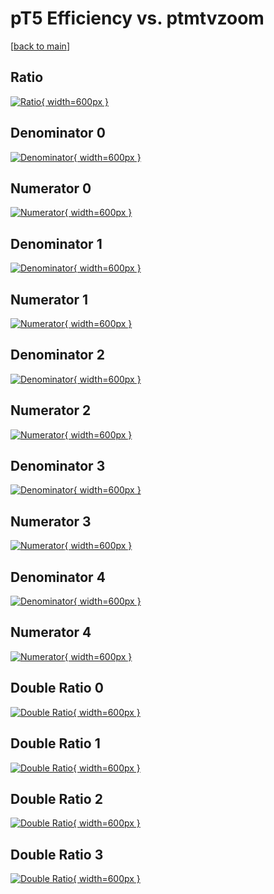 # pT5 Efficiency vs. ptmtvzoom

[[back to main](./)]



## Ratio

[![Ratio](../mtv/var/pT5_base_11_0_eff_ptmtvzoom.png){ width=600px }](../mtv/var/pT5_base_11_0_eff_ptmtvzoom.pdf)

## Denominator 0

[![Denominator](../mtv/den/pT5_base_11_0_eff_ptmtvzoom_den0.png){ width=600px }](../mtv/den/pT5_base_11_0_eff_ptmtvzoom_den0.pdf)

## Numerator 0

[![Numerator](../mtv/num/pT5_base_11_0_eff_ptmtvzoom_num0.png){ width=600px }](../mtv/num/pT5_base_11_0_eff_ptmtvzoom_num0.pdf)

## Denominator 1

[![Denominator](../mtv/den/pT5_base_11_0_eff_ptmtvzoom_den1.png){ width=600px }](../mtv/den/pT5_base_11_0_eff_ptmtvzoom_den1.pdf)

## Numerator 1

[![Numerator](../mtv/num/pT5_base_11_0_eff_ptmtvzoom_num1.png){ width=600px }](../mtv/num/pT5_base_11_0_eff_ptmtvzoom_num1.pdf)

## Denominator 2

[![Denominator](../mtv/den/pT5_base_11_0_eff_ptmtvzoom_den2.png){ width=600px }](../mtv/den/pT5_base_11_0_eff_ptmtvzoom_den2.pdf)

## Numerator 2

[![Numerator](../mtv/num/pT5_base_11_0_eff_ptmtvzoom_num2.png){ width=600px }](../mtv/num/pT5_base_11_0_eff_ptmtvzoom_num2.pdf)

## Denominator 3

[![Denominator](../mtv/den/pT5_base_11_0_eff_ptmtvzoom_den3.png){ width=600px }](../mtv/den/pT5_base_11_0_eff_ptmtvzoom_den3.pdf)

## Numerator 3

[![Numerator](../mtv/num/pT5_base_11_0_eff_ptmtvzoom_num3.png){ width=600px }](../mtv/num/pT5_base_11_0_eff_ptmtvzoom_num3.pdf)

## Denominator 4

[![Denominator](../mtv/den/pT5_base_11_0_eff_ptmtvzoom_den4.png){ width=600px }](../mtv/den/pT5_base_11_0_eff_ptmtvzoom_den4.pdf)

## Numerator 4

[![Numerator](../mtv/num/pT5_base_11_0_eff_ptmtvzoom_num4.png){ width=600px }](../mtv/num/pT5_base_11_0_eff_ptmtvzoom_num4.pdf)

## Double Ratio 0

[![Double Ratio](../mtv/ratio/pT5_base_11_0_eff_ptmtvzoom_ratio0.png){ width=600px }](../mtv/ratio/pT5_base_11_0_eff_ptmtvzoom_ratio0.pdf)

## Double Ratio 1

[![Double Ratio](../mtv/ratio/pT5_base_11_0_eff_ptmtvzoom_ratio1.png){ width=600px }](../mtv/ratio/pT5_base_11_0_eff_ptmtvzoom_ratio1.pdf)

## Double Ratio 2

[![Double Ratio](../mtv/ratio/pT5_base_11_0_eff_ptmtvzoom_ratio2.png){ width=600px }](../mtv/ratio/pT5_base_11_0_eff_ptmtvzoom_ratio2.pdf)

## Double Ratio 3

[![Double Ratio](../mtv/ratio/pT5_base_11_0_eff_ptmtvzoom_ratio3.png){ width=600px }](../mtv/ratio/pT5_base_11_0_eff_ptmtvzoom_ratio3.pdf)

